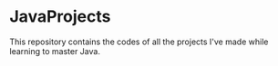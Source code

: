 # JavaProjects
This repository contains the codes of all the projects I've made while learning to master Java.
